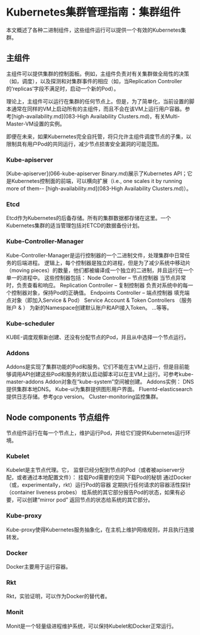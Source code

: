 # Kubernetes集群管理指南：集群组件

本文概述了各种二进制组件，这些组件运行可以提供一个有效的Kubernetes集群。

## 主组件
主组件可以提供集群的控制面板。例如，主组件负责对有关集群做全局性的决策（如，调度），以及探测和对集群事件的相应（如，当Replication Controller的‘replicas’字段不满足时，启动一个新的Pod）。

理论上，主组件可以运行在集群的任何节点上。但是，为了简单化，当前设置的脚本通常在同样的VM上启动所有的主组件，而且不会在该VM上运行用户容器。参考[high-availability.md](083-High Availability Clusters.md)，有关Multi-Master-VM设置的实例。

即便在未来，如果Kubernetes完全自托管，将只允许主组件调度节点的子集，以限制具有用户Pod的共同运行，减少节点损害安全漏洞的可能范围。

### Kube-apiserver
[Kube-apiserver](066-kube-apiserver Binary.md)展示了Kubernetes API；它是Kubernetes控制面的前端，可以横向扩展（i.e., one scales it by running more of them-- [high-availability.md](083-High Availability Clusters.md)）。

### Etcd
Etcd作为Kubernetes的后备存储。所有的集群数据都存储在这里。一个Kubernetes集群的适当管理包括对ETCD的数据备份计划。

### Kube-Controller-Manager
Kube-Controller-Manager是运行控制器的一个二进制文件，处理集群中日常任务的后端进程。 逻辑上，每个控制器是独立的进程，但是为了减少系统中移动片（moving pieces）的数量，他们都被编译成一个独立的二进制，并且运行在一个单一的进程中。
这些控制器包括：
	Node Controller – 节点控制器
		当节点异常时，负责查看和响应。
	Replication Controller – 复制控制器
		负责对系统中的每一个控制器对象，保持Pod的正确值。
	Endpoints Controller – 端点控制器
		填充端点对象（即加入Service & Pod）
	Service Account & Token Controllers （服务账户 & ）
		为新的Namespace创建默认账户和API接入Token。
	…等等。

### Kube-scheduler

KUBE-调度观察新创建、还没有分配节点的Pod，并且从中选择一个节点运行。

### Addons
Addons是实现了集群功能的Pod和服务。它们不能在主VM上运行，但是目前能够调用API创建这些Pod和服务的默认启动脚本可以在主VM上运行。可参考kube-master-addons
Addon对象在“kube-system”空间被创建。
Addons实例：
	DNS提供集群本地DNS。
	Kube-ui为集群提供图形用户界面。
	Fluentd-elasticsearch提供日志存储。参考gcp version。
	Cluster-monitoring监控集群。

## Node components 节点组件

节点组件运行在每一个节点上，维护运行Pod，并给它们提供Kubernetes运行环境。

### Kubelet
Kubelet是主节点代理。它，
	监督已经分配到节点的Pod（或者被apiserver分配，或者通过本地配置文件）：
		挂载Pod需要的空间
		下载Pod的秘钥
		通过Docker（或，experimentally，rkt）运行Pod的容器
		定期执行任何请求的容器活性探针（container liveness probes）
		给系统的其它部分报告Pod的状态，如果有必要，可以创建“mirror pod”
	返回节点的状态给系统的其它部分。

### Kube-proxy

Kube-proxy使得Kubernetes服务抽象化，在主机上维护网络规则，并且执行连接转发。

### Docker

Docker主要用于运行容器。

### Rkt

Rkt，实验证明，可以作为Docker的替代者。

### Monit

Monit是一个轻量级进程维护系统，可以保持Kubelet和Docker正常运行。